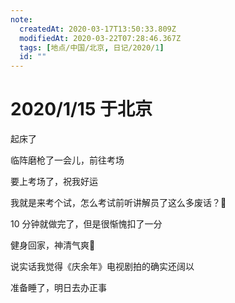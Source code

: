 ```yaml
---
note:
  createdAt: 2020-03-17T13:50:33.809Z
  modifiedAt: 2020-03-22T07:28:46.367Z
  tags: [地点/中国/北京, 日记/2020/1]
  id: ""
---
```


# 2020/1/15 于北京

<!-- @timer "date":"Wed Jan 15 2020 08:56:41 GMT+0800 (CST)" -->

起床了

<!-- @timer "date":"Wed Jan 15 2020 10:48:10 GMT+0800 (CST)","duration":"about 2 hours" -->

临阵磨枪了一会儿，前往考场

<!-- @timer "date":"Wed Jan 15 2020 12:35:55 GMT+0800 (CST)","duration":"about 2 hours" -->

要上考场了，祝我好运

<!-- @timer "date":"Wed Jan 15 2020 13:14:45 GMT+0800 (CST)","duration":"39 minutes" -->

我就是来考个试，怎么考试前听讲解员了这么多废话？:new_moon_with_face:

<!-- @timer "date":"Wed Jan 15 2020 14:05:52 GMT+0800 (CST)","duration":"about 1 hour" -->

10 分钟就做完了，但是很惭愧扣了一分

<!-- @timer "date":"Wed Jan 15 2020 18:10:12 GMT+0800 (CST)","duration":"about 4 hours" -->

健身回家，神清气爽:full_moon_with_face:

<!-- @timer "date":"Wed Jan 15 2020 21:24:09 GMT+0800 (CST)","duration":"about 3 hours" -->

说实话我觉得《庆余年》电视剧拍的确实还阔以

<!-- @timer "date":"Wed Jan 15 2020 22:45:54 GMT+0800 (CST)","duration":"about 1 hour" -->

准备睡了，明日去办正事
